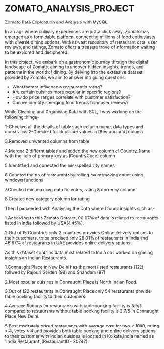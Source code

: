 # ZOMATO_ANALYSIS_PROJECT

Zomato Data Exploration and Analysis with MySQL

In an age where culinary experiences are just a click away, Zomato has emerged as a formidable platform, connecting millions of food enthusiasts with diverse dining options. With its vast repository of restaurant data, user reviews, and ratings, Zomato offers a treasure trove of information waiting to be explored and deciphered.

In this project, we embark on a gastronomic journey through the digital landscape of Zomato, aiming to uncover hidden insights, trends, and patterns in the world of dining. By delving into the extensive dataset provided by Zomato, we aim to answer intriguing questions:

- What factors influence a restaurant's rating?
- Are certain cuisines more popular in specific regions?
- How do price ranges correlate with customer satisfaction?
- Can we identify emerging food trends from user reviews?

While Cleaning and Organising Data with SQL, I was working on the following things-

1-Checked all the details of table such column name, data types and constraints
2-Checked for duplicate values in [RestaurantId] column

3.Removed unwanted columns from table

4.Merged 2 differnt tables and added the new column of Country_Name with the help of primary key as [CountryCode] column

5.Identitfied and corrected the mis-spelled city names

6.Counted the no.of restaurants by rolling count/moving count using windows functions

7.Checked min,max,avg data for votes, rating & currency column.

8.Created new category column for rating


Then I proceeded with Analysing the Data where I found insights such as-

1.According to this Zomato Dataset, 90.67% of data is related to restaurants listed in India followed by USA(4.45%).

2.Out of 15 Countries only 2 countries provides Online delivery options to their customers, to be precised only 28.01% of restaurants in India and 46.67% of restaurants in 
  UAE provides online delivery options.

  
  
As this dataset contains data most related to India so i worked on gaining insights on Indian Restaurants.

1.Connaught Place in New Delhi has the most listed restaurants (122) follwed by Rajouri Garden (99) and Shahdara (87)

2.Most popular cuisines in Connaught Place is North Indian Food.

3.Out of 122 restaurants in Connaught Place only 54 restaurants provide table booking facility to their customers.

4.Average Ratings for restaurants with table booking facility is 3.9/5 compared to restaurants without table booking facility is 3.7/5 in Connaught Place,New Delhi.

5.Best modrately priced restaurants with average cost for two < 1000, rating > 4, votes > 4 and provides both table booking and online delivery options to their customer 
  with indian cuisines is located in Kolkata,India named as 'India Restaurant',(RestaurantID - 20747).
